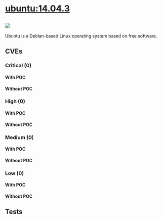 # [ubuntu:14.04.3](https://hub.docker.com/_/ubuntu?tab=tags)
![](https://img.shields.io/static/v1?label=tag&message=14.04.3&color=blue)
---
<p>
Ubuntu is a Debian-based Linux operating system based on free software.
</p>

## CVEs
### Critical (0)
#### With POC

#### Without POC


### High (0)
#### With POC

#### Without POC


### Medium (0)
#### With POC

#### Without POC


### Low (0)
#### With POC

#### Without POC


## Tests
